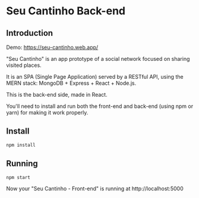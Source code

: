# Seu Cantinho Back-end

## Introduction

Demo: https://seu-cantinho.web.app/

"Seu Cantinho" is an app prototype of a social network focused on sharing visited places. 

It is an SPA (Single Page Application) served by a RESTful API, using the MERN stack: MongoDB + Express + React + Node.js.

This is the back-end side, made in React.

You'll need to install and run both the front-end and back-end (using npm or yarn) for making it work properly.

## Install

```sh
npm install
```

## Running

```sh
npm start
```

Now your "Seu Cantinho - Front-end" is running at http://localhost:5000
